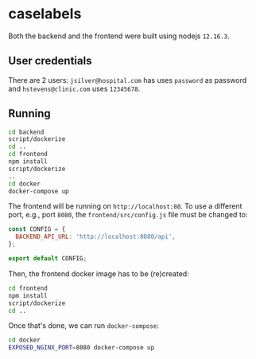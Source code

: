 # caselabels

Both the backend and the frontend were built using nodejs `12.16.3`.

## User credentials

There are 2 users: `jsilver@hospital.com` has uses `password` as password and `hstevens@clinic.com` uses `12345678`.

## Running

```sh
cd backend
script/dockerize
cd ..
cd frontend
npm install
script/dockerize
..
cd docker
docker-compose up
```

The frontend will be running on `http://localhost:80`. To use a different port, e.g., port `8080`, the `frontend/src/config.js` file must be changed to:

```js
const CONFIG = {
  BACKEND_API_URL: 'http://localhost:8080/api',
};

export default CONFIG;
```

Then, the frontend docker image has to be (re)created:

```sh
cd frontend
npm install
script/dockerize
cd ..
```

Once that's done, we can run `docker-compose`:

```sh
cd docker
EXPOSED_NGINX_PORT=8080 docker-compose up
```
